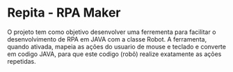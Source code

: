 # Repita - RPA Maker

O projeto tem como objetivo desenvolver uma ferrementa para facilitar o desenvolvimento de RPA em JAVA com a classe Robot. 
A ferramenta, quando ativada, mapeia as ações do usuario de mouse e teclado e converte em codigo JAVA, para que este codigo (robô) realize 
exatamente as ações repetidas.
